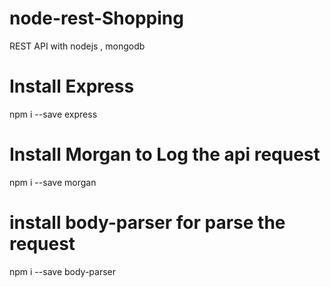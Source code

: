 # node-rest-Shopping
REST API  with nodejs , mongodb


# Install Express 

npm i --save express

# Install Morgan to Log the api request

 npm i --save morgan

 # install body-parser for parse the request 

  npm i --save body-parser